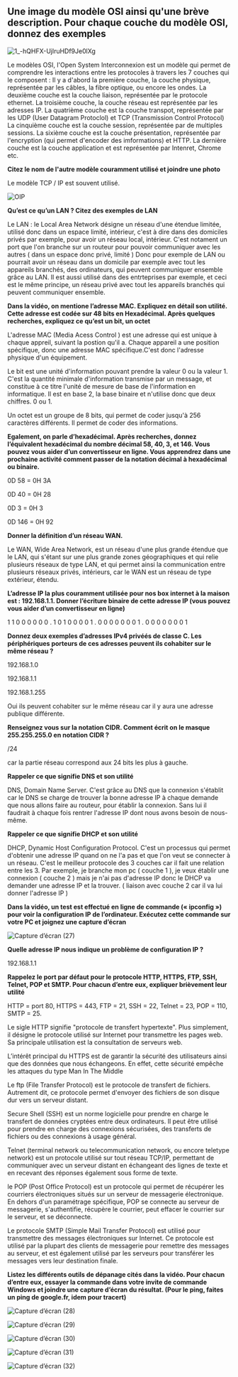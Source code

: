 ## __Une image du modèle OSI ainsi qu'une brève description. Pour chaque couche du modèle OSI, donnez des exemples__

![1_-hQHFX-UjlruHDf9Je0lXg](https://user-images.githubusercontent.com/112661363/190869289-84100f51-9a2e-4aa4-9b43-54a2c4c9b753.png)

Le modèles OSI, l'Open System Interconnexion est un modèle qui permet de comprendre les interactions entre les protocoles à travers les 7 couches qui le composent :
Il y a d'abord la première couche, la couche physique, représentée par les câbles, la fibre optique, ou encore les ondes.
La deuxième couche est la couche liaison, représentée par le protocole ethernet.
La troisième couche, la couche réseau est représentée par les adresses IP.
La quatrième couche est la couche transpot, représentée par les UDP (User Datagram Protoclol) et TCP (Transmission Control Protocol)
La cinquième couche est la couche session, représentée par de multiples sessions.
La sixième couche est la couche présentation, représentée par l'encryption (qui permet d'encoder des imformations) et HTTP.
La dernière couche est la couche application et est représentée par Intenret, Chrome etc.

__Citez le nom de l'autre modèle couramment utilisé et joindre une photo__

Le modèle TCP / IP est souvent utilisé.

![OIP](https://user-images.githubusercontent.com/112661363/190890500-8884e458-9da8-4659-9138-77311ac8269a.jpg)

__Qu’est ce qu’un LAN ? Citez des exemples de LAN__

Le LAN : le Local Area Network désigne un réseau d'une étendue limitée, utilisé donc dans un espace limité, intérieur, c'est à dire dans des domiciles privés par exemple, pour avoir un réseau local, intérieur.
C'est notament un port que l'on branche sur un routeur pour pouvoir communiquer avec les autres ( dans un espace donc privé, limité )
Donc pour exemple de LAN ou pourrait avoir un réseau dans un domicile par exemple avec tout les appareils branchés, des ordinateurs, qui peuvent communiquer ensemble grâce au LAN.
Il est aussi utilisé dans des entrteprises par exemple, et ceci est le même principe, un réseau privé avec tout les appareils branchés qui peuvent communiquer ensemble.

__Dans la vidéo, on mentione l’adresse MAC. Expliquez en détail son utilité. Cette adresse est codée sur 48 bits en Hexadécimal. Après quelques recherches, expliquez ce qu’est un bit, un octet__

L'adresse MAC (Media Acess Control ) est une adresse qui est unique à chaque appreil, suivant la postion qu'il a. Chaque appareil a une position spécifique, donc une adresse MAC spécifique.C'est donc l'adresse physique d'un équipement.

Le bit est une unité d'information pouvant prendre la valeur 0 ou la valeur 1. C'est la quantité minimale d'information transmise par un message, et constitue à ce titre l'unité de mesure de base de l'information en informatique. Il est en base 2, la base binaire et n'utilise donc que deux chiffres. 0 ou 1.

Un octet est un groupe de 8 bits, qui permet de coder jusqu'à 256 caractères différents. Il permet de coder des informations.

__Egalement, on parle d’hexadécimal. Après recherches, donnez l’équivalent hexadécimal du nombre décimal 58, 40, 3, et 146. Vous pouvez vous aider d’un convertisseur en ligne. Vous apprendrez dans une prochaine activité comment passer de la notation décimal à hexadécimal ou binaire.__

0D 58 = 0H 3A

0D 40 = 0H 28

0D 3 = 0H 3

0D 146 = 0H 92

__Donner la définition d’un réseau WAN.__

Le WAN, Wide Area Network, est un réseau d'une plus grande étendue que le LAN, qui s'étant sur une plus grande zones géographiques et qui relie plusieurs réseaux de type LAN, et qui permet ainsi la communication entre plusieurs réseaux privés, intérieurs, car le WAN est un réseau de type extérieur, étendu.

__L’adresse IP la plus couramment utilisée pour nos box internet à la maison est : 192.168.1.1. Donner l’écriture binaire de cette adresse IP (vous pouvez vous aider d’un convertisseur en ligne)__

1 1 0 0 0 0 0 0 . 1 0 1 0 0 0 0 1 . 0 0 0 0 0 0 0 1 . 0 0 0 0 0 0 0 1 

__Donnez deux exemples d’adresses IPv4 privéés de classe C. Les périphériques porteurs de ces adresses peuvent ils cohabiter sur le même réseau ?__

192.168.1.0

192.168.1.1

192.168.1.255

Oui ils peuvent cohabiter sur le même réseau car il y aura une adresse publique différente.

__Renseignez vous sur la notation CIDR. Comment écrit on le masque 255.255.255.0 en notation CIDR ?__

/24

car la partie réseau correspond aux 24 bits les plus à gauche.

__Rappeler ce que signifie DNS et son utilité__

DNS, Domain Name Server. C'est grâce au DNS que la connexion s'établit car le DNS se charge de trouver la bonne adresse IP à chaque demande que nous allons faire au routeur, pour établir la connexion. Sans lui il faudrait à chaque fois rentrer l'adresse IP dont nous avons besoin de nous-même.

__Rappeler ce que signifie DHCP et son utilité__

DHCP, Dynamic Host Configuration Protocol. C'est un processus qui permet d'obtenir une adresse IP quand on ne l'a pas et que l'on veut se connecter à un réseau. C'est le meilleur protocole des 3 couches car il fait une relation entre les 3. Par exemple, je branche mon pc ( couche 1 ), je veux établir une connexion ( couche 2 ) mais je n'ai pas d'adresse IP donc le DHCP va demander une adresse IP et la trouver. ( liaison avec couche 2 car il va lui donner l'adresse IP )

__Dans la vidéo, un test est effectué en ligne de commande (« ipconfig ») pour voir la configuration IP de l’ordinateur. Exécutez cette commande sur votre PC et joignez une capture d’écran__

![Capture d’écran (27)](https://user-images.githubusercontent.com/112661363/190895998-21cf0176-b98c-40a8-b77b-5e8b80138529.png)

__Quelle adresse IP nous indique un problème de configuration IP ?__

192.168.1.1

__Rappelez le port par défaut pour le protocole HTTP, HTTPS, FTP, SSH, Telnet, POP et SMTP. Pour chacun d’entre eux, expliquer brièvement leur utilité__

HTTP = port 80, HTTPS = 443, FTP = 21, SSH = 22, Telnet = 23, POP = 110, SMTP = 25.

Le sigle HTTP signifie "protocole de transfert hypertexte". Plus simplement, il désigne le protocole utilisé sur Internet pour transmettre les pages web. Sa principale utilisation est la consultation de serveurs web.

L’intérêt principal du HTTPS est de garantir la sécurité des utilisateurs ainsi que des données que nous échangeons. En effet, cette sécurité empêche les attaques du type Man In The Middle

Le ftp (File Transfer Protocol) est le protocole de transfert de fichiers. Autrement dit, ce protocole permet d'envoyer des fichiers de son disque dur vers un serveur distant.

 Secure Shell (SSH) est un norme logicielle pour prendre en charge le transfert de données cryptées entre deux ordinateurs. Il peut être utilisé pour prendre en charge des connexions sécurisées, des transferts de fichiers ou des connexions à usage général.
 
Telnet (terminal network ou telecommunication network, ou encore teletype network) est un protocole utilisé sur tout réseau TCP/IP, permettant de communiquer avec un serveur distant en échangeant des lignes de texte et en recevant des réponses également sous forme de texte.

 le POP (Post Office Protocol) est un protocole qui permet de récupérer les courriers électroniques situés sur un serveur de messagerie électronique. En dehors d'un paramétrage spécifique, POP se connecte au serveur de messagerie, s'authentifie, récupère le courrier, peut effacer le courrier sur le serveur, et se déconnecte.
 
 Le protocole SMTP (Simple Mail Transfer Protocol) est utilisé pour transmettre des messages électroniques sur Internet. Ce protocole est utilisé par la plupart des clients de messagerie pour remettre des messages au serveur, et est également utilisé par les serveurs pour transférer les messages vers leur destination finale.
 
 __Listez les différents outils de dépanage cités dans la vidéo. Pour chacun d’entre eux, essayer la commande dans votre invite de commande Windows et joindre une capture d’écran du résultat. (Pour le ping, faites un ping de google.fr, idem pour tracert)__
 
![Capture d’écran (28)](https://user-images.githubusercontent.com/112661363/190897228-3870197c-235d-4992-8058-cd5dfe3fe8e7.png)

![Capture d’écran (29)](https://user-images.githubusercontent.com/112661363/190897231-09191f4d-39b7-4af8-a745-23f1ea2bb3e5.png)

![Capture d’écran (30)](https://user-images.githubusercontent.com/112661363/190897244-c3cd8f21-dc19-4ce7-8a84-c9deb60f5b62.png)

![Capture d’écran (31)](https://user-images.githubusercontent.com/112661363/190897267-f555a362-0a1c-43df-b9c6-8208cfce6ee6.png)

![Capture d’écran (32)](https://user-images.githubusercontent.com/112661363/190897408-e7caba21-5e0e-4b60-8946-728b65699f94.png)






